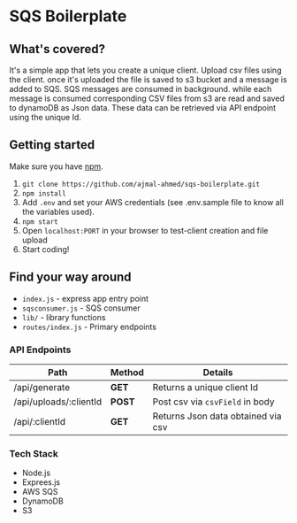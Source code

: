 # SQS Boilerplate


## What's covered?

It's a simple app that lets you create a unique client. Upload csv files using the client. once it's uploaded the file is saved to s3 bucket and a message is added to SQS. SQS messages are consumed in background. while each message is consumed  corresponding CSV files from s3 are read and saved to dynamoDB as Json data. These data can be retrieved via API endpoint using the unique Id.

## Getting started

Make sure you have [npm](http://npmjs.org/).

1. `git clone https://github.com/ajmal-ahmed/sqs-boilerplate.git`
2. `npm install`
3. Add `.env` and set your AWS credentials (see .env.sample file to know all the variables used).
4. `npm start`
5. Open `localhost:PORT` in your browser to test-client creation and file upload
6. Start coding!

## Find your way around

* `index.js` - express app entry point
* `sqsconsumer.js` - SQS consumer
* `lib/` - library functions
* `routes/index.js` - Primary endpoints

### API Endpoints


Path | Method | Details
--- | --- | ---
/api/generate | **GET** | Returns a unique client Id
/api/uploads/:clientId | **POST** | Post csv via `csvField` in body
/api/:clientId | **GET** | Returns Json data obtained via csv


### Tech Stack
- Node.js
- Exprees.js
- AWS SQS
- DynamoDB
- S3

